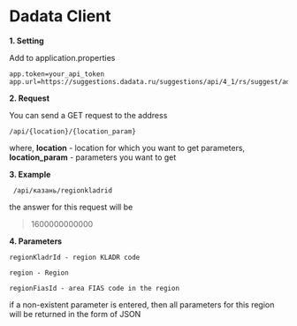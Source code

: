 # Dadata Client

**1. Setting**

 Add to application.properties
 
```
app.token=your_api_token
app.url=https://suggestions.dadata.ru/suggestions/api/4_1/rs/suggest/address
```

**2. Request**

  You can send a GET request to the address
  
  ```
  /api/{location}/{location_param}
  
```
  
  where, **location** - location for which you want to get parameters, **location_param** - parameters you want to get  
  
  **3. Example**
  
   
  ```
   /api/казань/regionkladrid
  ```
  the answer for this request will be
  
  > 1600000000000
  
  **4. Parameters**
  
  ```
  regionKladrId - region KLADR code
  
  region - Region
  
  regionFiasId - area FIAS code in the region  
  ```
  
  if a non-existent parameter is entered, then all parameters for this region will be returned in the form of JSON
  
